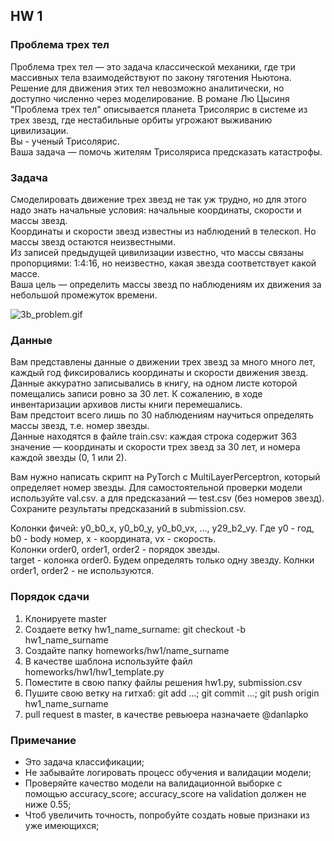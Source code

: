 ## HW 1

### Проблема трех тел
Проблема трех тел — это задача классической механики, где три массивных тела взаимодействуют по закону тяготения Ньютона. 
Решение для движения этих тел невозможно аналитически, но доступно численно через моделирование. 
В романе Лю Цысиня "Проблема трех тел" описывается планета Трисолярис в системе из трех звезд, где нестабильные орбиты угрожают выживанию цивилизации.  
Вы - ученый Трисолярис.  
Ваша задача — помочь жителям Трисоляриса предсказать катастрофы.

### Задача

Смоделировать движение трех звезд не так уж трудно, но для этого надо знать начальные условия:  начальные координаты, скорости и массы звезд.  
Координаты и скорости звезд известны из наблюдений в телескоп. Но массы звезд остаются неизвестными.  
Из записей предыдущей цивилизации известно, что массы связаны пропорциями: 1:4:16, но неизвестно, какая звезда соответствует какой массе.  
Ваша цель — определить массы звезд по наблюдениям их движения за небольшой промежуток времени.

![3b_problem.gif](data%2F3b_problem.gif)

### Данные
Вам представлены данные о движении трех звезд за много много лет, каждый год фиксировались координаты и скорости движения звезд. Данные аккуратно записывались в книгу, на одном листе которой помещались записи ровно за 30 лет.
К сожалению, в ходе инвентаризации архивов листы книги перемешались.   
Вам предстоит всего лишь по 30 наблюдениям научиться определять массы звезд, т.е. номер звезды.  
Данные находятся в файле train.csv: каждая строка содержит 363 значение — координаты и скорости трех звезд за 30 лет, и номера каждой звезды (0, 1 или 2).

Вам нужно написать скрипт на PyTorch с MultiLayerPerceptron, который определяет номер звезды.
Для самостоятельной проверки модели используйте val.csv. а для предсказаний — test.csv (без номеров звезд).  
Сохраните результаты предсказаний в submission.csv.

Колонки фичей: y0_b0_x, y0_b0_y, y0_b0_vx, ..., y29_b2_vy. Где y0 - год, b0 - body номер, x - координата, vx - скорость.  
Колонки order0, order1, order2 - порядок звезды.  
target - колонка order0. Будем определять только одну звезду. Колнки order1, order2 - не используются.  

### Порядок сдачи
1. Клонируете master
2. Создаете ветку hw1_name_surname: git checkout -b hw1_name_surname
3. Создайте папку homeworks/hw1/name_surname
4. В качестве шаблона используйте файл homeworks/hw1/hw1_template.py
5. Поместите в свою папку файлы решения hw1.py, submission.csv
6. Пушите свою ветку на гитхаб: git add ...; git commit ...; git push origin hw1_name_surname 
7. pull request в master, в качестве ревьюера назначаете @danlapko

### Примечание
* Это задача классификации;
* Не забывайте логировать процесс обучения и валидации модели;
* Проверяйте качество модели на валидационной выборке с помощью accuracy_score; accuracy_score на validation должен не ниже 0.55;
* Чтоб увеличить точность, попробуйте создать новые признаки из уже имеющихся;